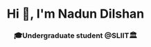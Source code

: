 <h1 align="center">Hi 👋, I'm Nadun Dilshan</h1>
<h3 align="center">🎓Undergraduate student @SLIIT🏛️</h3>
